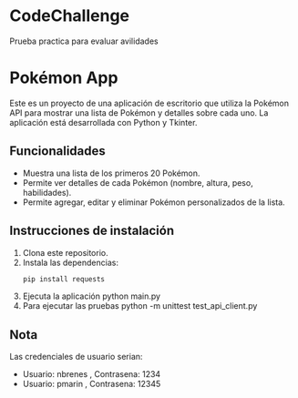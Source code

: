 # CodeChallenge
Prueba practica para evaluar avilidades

# Pokémon App

Este es un proyecto de una aplicación de escritorio que utiliza la Pokémon API para mostrar una lista de Pokémon y detalles sobre cada uno. La aplicación está desarrollada con Python y Tkinter.

## Funcionalidades

- Muestra una lista de los primeros 20 Pokémon.
- Permite ver detalles de cada Pokémon (nombre, altura, peso, habilidades).
- Permite agregar, editar y eliminar Pokémon personalizados de la lista.

## Instrucciones de instalación

1. Clona este repositorio.
2. Instala las dependencias:
   ```bash
   pip install requests
3. Ejecuta la aplicación
   python main.py
5. Para ejecutar las pruebas 
   python -m unittest test_api_client.py

 ## Nota 
 Las credenciales de usuario serian:
 - Usuario: nbrenes , Contrasena: 1234
 - Usuario: pmarin , Contrasena: 12345
